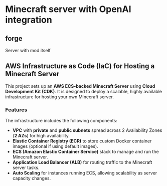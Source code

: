 # Minecraft server with OpenAI integration

## forge
Server with mod itself

## AWS Infrastructure as Code (IaC) for Hosting a Minecraft Server

This project sets up an **AWS ECS-backed Minecraft Server** using **Cloud Development Kit (CDK)**. It is designed to deploy a scalable, highly available infrastructure for hosting your own Minecraft server.
### Features
The infrastructure includes the following components:
- **VPC** with **private** and **public subnets** spread across 2 Availability Zones (**2 AZs**) for high availability.
- **Elastic Container Registry (ECR)** to store custom Docker container images (optional if using default images).
- **ECS (Amazon Elastic Container Service)** stack to manage and run the Minecraft server.
- **Application Load Balancer (ALB)** for routing traffic to the Minecraft server tasks.
- **Auto Scaling** for instances running ECS, allowing scalability as server capacity changes.
